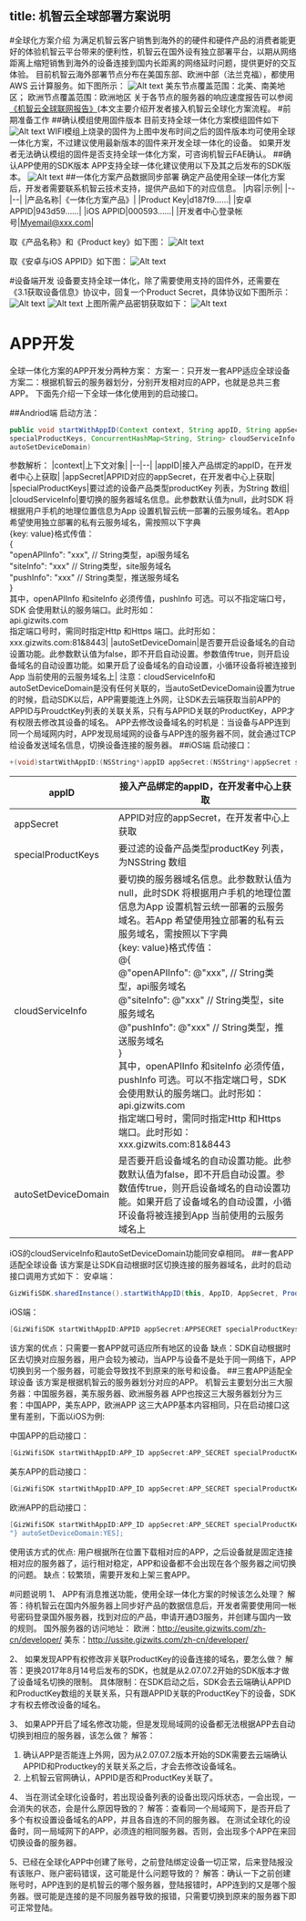 title: 机智云全球部署方案说明
---
#全球化方案介绍
为满足机智云客户销售到海外的的硬件和硬件产品的消费者能更好的体验机智云平台带来的便利性，机智云在国外设有独立部署平台，以期从网络距离上缩短销售到海外的设备连接到国内长距离的网络延时问题，提供更好的交互体验。
目前机智云海外部署节点分布在美国东部、欧洲中部（法兰克福），都使用AWS 云计算服务。如下图所示：
![Alt text](./1503024906729.png)
美东节点覆盖范围：北美、南美地区；
欧洲节点覆盖范围：欧洲地区
关于各节点的服务器的响应速度报告可以参阅[《机智云全球联网报告》](http://docs.gizwits.com/zh-cn/overview/overview.html)(本文主要介绍开发者接入机智云全球化方案流程。
#前期准备工作
##确认模组使用固件版本
目前支持全球一体化方案模组固件如下
![Alt text](./1503024937640.png)
WIFI模组上烧录的固件为上图中发布时间之后的固件版本均可使用全球一体化方案，不过建议使用最新版本的固件来开发全球一体化的设备。
如果开发者无法确认模组的固件是否支持全球一体化方案，可咨询机智云FAE确认。
##确认APP使用的SDK版本
APP支持全球一体化建议使用以下及其之后发布的SDK版本。
![Alt text](./1503024974568.png)
##一体化方案产品数据同步部署
确定产品使用全球一体化方案后，开发者需要联系机智云技术支持，提供产品如下的对应信息。
|内容|示例|
|--|--|
|产品名称|《一体化方案产品》|
|Product Key|d187f9……|
|安卓APPID|943d59……|
|iOS APPID|000593……|
|开发者中心登录帐号|Myemail@xxx.com|

取《产品名称》和《Product key》如下图：
![Alt text](./1503025146453.png)

取《安卓与iOS APPID》如下图：
![Alt text](./1503025170676.png)

#设备端开发
设备要支持全球一体化，除了需要使用支持的固件外，还需要在《3.1获取设备信息》协议中，回复一个Product Secret，具体协议如下图所示：
![Alt text](./1503025196192.png)
![Alt text](./1503025200577.png)
上图所需产品密钥获取如下：
![Alt text](./1503025212893.png)
# APP开发
全球一体化方案的APP开发分两种方案：
方案一：只开发一套APP适应全球设备
方案二：根据机智云的服务器划分，分别开发相对应的APP，也就是总共三套APP。
下面先介绍一下全球一体化使用到的启动接口。

##Andriod端
启动方法：
```java
public void startWithAppID(Context context, String appID, String appSecret, List<String>
specialProductKeys, ConcurrentHashMap<String, String> cloudServiceInfo, boolean
autoSetDeviceDomain)
```
参数解析：
|context|上下文对象|
|--|--|
|appID|接入产品绑定的appID，在开发者中心上获取|
|appSecret|APPID对应的appSecret，在开发者中心上获取|
|specialProductKeys|要过滤的设备产品类型productKey 列表，为String 数组|
|cloudServiceInfo|要切换的服务器域名信息。此参数默认值为null，此时SDK 将根据用户手机的地理位置信息为App 设置机智云统一部署的云服务域名。若App 希望使用独立部署的私有云服务域名，需按照以下字典<br>{key: value}格式传值：<br>{<br>"openAPIInfo": "xxx", // String类型，api服务域名<br>"siteInfo": "xxx" // String类型，site服务域名<br>"pushInfo": "xxx" // String类型，推送服务域名<br>}<br>其中，openAPIInfo 和siteInfo 必须传值，pushInfo 可选。可以不指定端口号，SDK 会使用默认的服务端口。此时形如：<br>api.gizwits.com<br>指定端口号时，需同时指定Http 和Https 端口。此时形如：<br>xxx.gizwits.com:81&8443|
|autoSetDeviceDomain|是否要开启设备域名的自动设置功能。此参数默认值为false，即不开启自动设置。参数值传true，则开启设备域名的自动设置功能。如果开启了设备域名的自动设置，小循环设备将被连接到App 当前使用的云服务域名上|
注意：cloudServiceInfo和autoSetDeviceDomain是没有任何关联的，当autoSetDeviceDomain设置为true的时候，启动SDK以后，APP需要能连上外网，让SDK去云端获取当前APP的APPID与ProudctKey列表的关联关系，只有与APPID关联的ProductKey，APP才有权限去修改其设备的域名。
APP去修改设备域名的时机是：当设备与APP连到同一个局域网内时，APP发现局域网的设备与APP连的服务器不同，就会通过TCP给设备发送域名信息，切换设备连接的服务器。
##iOS端
启动接口：
```objectivec
+(void)startWithAppID:(NSString*)appID appSecret:(NSString*)appSecret specialProductKeys:(NSArray*)specialProductKeys cloudServiceInfo:(NSDictionary *)cloudSeviceInfo autoSetDeviceDomain:(BOOL)autoSetDeviceDomain;
```
|appID|接入产品绑定的appID，在开发者中心上获取|
|--|--|
|appSecret|APPID对应的appSecret，在开发者中心上获取|
|specialProductKeys|要过滤的设备产品类型productKey 列表，为NSString 数组|
|cloudServiceInfo|要切换的服务器域名信息。此参数默认值为null，此时SDK 将根据用户手机的地理位置信息为App 设置机智云统一部署的云服务域名。若App 希望使用独立部署的私有云服务域名，需按照以下字典<br>{key: value}格式传值：<br>@{<br>@"openAPIInfo": @"xxx", // String类型，api服务域名<br>@"siteInfo": @"xxx" // String类型，site服务域名<br>@"pushInfo": @"xxx" // String类型，推送服务域名<br>}<br>其中，openAPIInfo 和siteInfo 必须传值，pushInfo 可选。可以不指定端口号，SDK 会使用默认的服务端口。此时形如：<br>api.gizwits.com<br>指定端口号时，需同时指定Http 和Https 端口。此时形如：<br>xxx.gizwits.com:81&8443|
|autoSetDeviceDomain|是否要开启设备域名的自动设置功能。此参数默认值为false，即不开启自动设置。参数值传true，则开启设备域名的自动设置功能。如果开启了设备域名的自动设置，小循环设备将被连接到App 当前使用的云服务域名上|
iOS的cloudServiceInfo和autoSetDeviceDomain功能同安卓相同。
##一套APP适配全球设备
该方案是让SDK自动根据时区切换连接的服务器域名，此时的启动接口调用方式如下：
安卓端：
```java
GizWifiSDK.sharedInstance().startWithAppID(this, AppID, AppSecret, ProductKeyList(), null, true);
```
iOS端：
```objectivec
[GizWifiSDK startWithAppID:APPID appSecret:APPSECRET specialProductKeys: ProductKeyList cloudServiceInfo:nil autoSetDeviceDomain:YES];
```
该方案的优点：只需要一套APP就可适应所有地区的设备
缺点：SDK自动根据时区去切换对应服务器，用户会较为被动，当APP与设备不是处于同一网络下，APP切换到另一个服务器，可能会导致找不到原来的账号和设备。
##三套APP适配全球设备
该方案是根据机智云的服务器划分对应的APP。
机智云主要划分出三大服务器：中国服务器，美东服务器、欧洲服务器
APP也按这三大服务器划分为三套：中国APP，美东APP，欧洲APP
这三大APP基本内容相同，只在启动接口这里有差别，下面以iOS为例:

中国APP的启动接口：
```objectivec
[GizWifiSDK startWithAppID:APP_ID appSecret:APP_SECRET specialProductKeys:[GosCommon sharedInstance].productKey cloudServiceInfo:@{@"openAPIInfo" : @"api.gizwits.com" , @"siteInfo": @"site.gizwits.com", @"pushInfo": @"push.gizwitsapi.com"} autoSetDeviceDomain:YES];
```
美东APP的启动接口：
```objectivec
[GizWifiSDK startWithAppID:APP_ID appSecret:APP_SECRET specialProductKeys:[GosCommon sharedInstance].productKey cloudServiceInfo:@{@"openAPIInfo" : @"usapi.gizwits.com" , @"siteInfo": @"ussite.gizwits.com", @"pushInfo": @"us.push.gizwitsapi.com"} autoSetDeviceDomain:YES];
```
欧洲APP的启动接口：
```objectivec
[GizWifiSDK startWithAppID:APP_ID appSecret:APP_SECRET specialProductKeys:[GosCommon sharedInstance].productKey cloudServiceInfo:@{@"openAPIInfo" : @"euapi.gizwits.com" , @"siteInfo": @"eusite.gizwits.com", @"pushInfo": @" eupush.gizwits.com
"} autoSetDeviceDomain:YES];
```
使用该方式的优点: 用户根据所在位置下载相对应的APP，之后设备就是固定连接相对应的服务器了，运行相对稳定，APP和设备都不会出现在各个服务器之间切换的问题。
缺点：较繁琐，需要开发和上架三套APP。

#问题说明
1、	APP有消息推送功能，使用全球一体化方案的时候该怎么处理？
解答：待机智云在国内外服务器上同步好产品的数据信息后，开发者需要使用同一帐号密码登录国外服务器，找到对应的产品，申请开通D3服务，并创建与国内一致的规则。
国外服务器的访问地址：
欧洲：http://eusite.gizwits.com/zh-cn/developer/
美东：http://ussite.gizwits.com/zh-cn/developer/


2、	如果发现APP有权修改非关联ProductKey的设备连接的域名，要怎么做？
解答：更换2017年8月14号后发布的SDK，也就是从2.07.07.2开始的SDK版本才做了设备域名切换的限制。
具体限制：在SDK启动之后，SDK会去云端确认APPID和ProductKey数组的关联关系，只有跟APPID关联的ProductKey下的设备，SDK才有权去修改设备的域名。

3、	如果APP开启了域名修改功能，但是发现局域网的设备都无法根据APP去自动切换到相应的服务器，该怎么做？
解答：
1) 确认APP是否能连上外网，因为从2.07.07.2版本开始的SDK需要去云端确认APPID和Productkey的关联关系之后，才会去修改设备域名。
2) 上机智云官网确认，APPID是否和ProductKey关联了。

4、	当在测试全球化设备时，若出现设备列表的设备出现闪烁状态，一会出现，一会消失的状态，会是什么原因导致的？
解答：查看同一个局域网下，是否开启了多个有权设置设备域名的APP，并且各自连的不同的服务器。
在测试全球化的设备时，同一局域网下的APP，必须连的相同服务器。否则，会出现多个APP在来回切换设备的服务器。

5、已经在全球化APP中创建了账号，之前登陆绑定设备一切正常，后来登陆报没有该账户、账户密码错误，这可能是什么问题导致的？
解答：确认一下之前创建账号时，APP连到的是机智云的哪个服务器，登陆报错时，APP连到的又是哪个服务器。很可能是连接的是不同服务器导致的报错，只需要切换到原来的服务器下即可正常登陆。














































